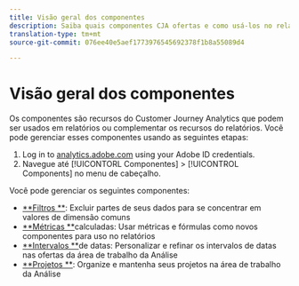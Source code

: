 ```yaml
---
title: Visão geral dos componentes
description: Saiba quais componentes CJA ofertas e como usá-los no relatórios.
translation-type: tm+mt
source-git-commit: 076ee40e5aef1773976545692378f1b8a55089d4

---
```



# Visão geral dos componentes

Os componentes são recursos do Customer Journey Analytics que podem ser usados em relatórios ou complementar os recursos do relatórios. Você pode gerenciar esses componentes usando as seguintes etapas:

1. Log in to [analytics.adobe.com](https://analytics.adobe.com) using your Adobe ID credentials.
2. Navegue até [!UICONTORL Componentes] > [!UICONTROL Components] no menu de cabeçalho.

Você pode gerenciar os seguintes componentes:

* [**Filtros **](filters/filters-overview.md): Excluir partes de seus dados para se concentrar em valores de dimensão comuns
* [**Métricas **](calc-metrics/calc-metr-overview.md)calculadas: Usar métricas e fórmulas como novos componentes para uso no relatórios
* [**Intervalos **](date-ranges/overview.md)de datas: Personalizar e refinar os intervalos de datas nas ofertas da área de trabalho da Análise
* [**Projetos **](projects/overview.md): Organize e mantenha seus projetos na área de trabalho da Análise

